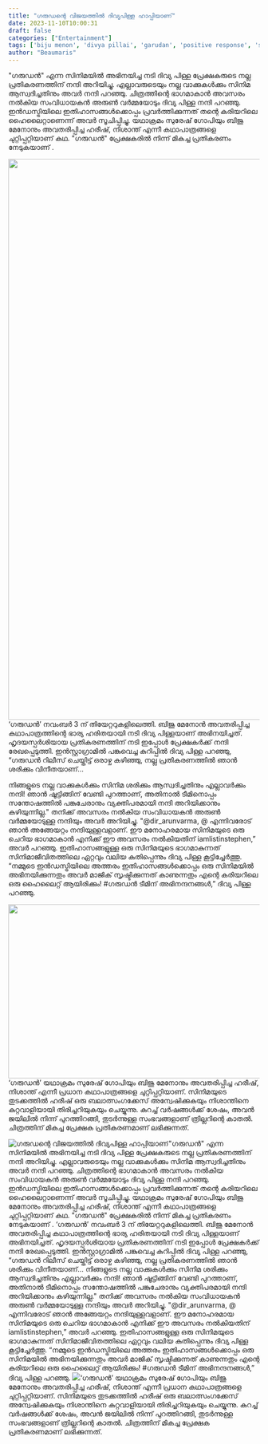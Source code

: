 ```yaml
---
title: "ഗരുഡന്റെ വിജയത്തിൽ ദിവ്യപിള്ള ഹാപ്പിയാണ്"
date: 2023-11-10T10:00:31
draft: false
categories: ["Entertainment"]
tags: ['biju menon', 'divya pillai', 'garudan', 'positive response', 'suresh gopi']
author: "Beaumaris"
---
```


"ഗരുഡൻ" എന്ന സിനിമയിൽ അഭിനയിച്ച നടി ദിവ്യ പിള്ള പ്രേക്ഷകരുടെ നല്ല പ്രതികരണത്തിന് നന്ദി അറിയിച്ചു. എല്ലാവരുടെയും നല്ല വാക്കുകൾക്കും സിനിമ ആസ്വദിച്ചതിനും അവർ നന്ദി പറഞ്ഞു. ചിത്രത്തിന്റെ ഭാഗമാകാൻ അവസരം നൽകിയ സംവിധായകൻ അരുൺ വർമ്മയോടും ദിവ്യ പിള്ള നന്ദി പറഞ്ഞു. ഇൻഡസ്ട്രിയിലെ ഇതിഹാസങ്ങൾക്കൊപ്പം പ്രവർത്തിക്കുന്നത് തന്റെ കരിയറിലെ ഹൈലൈറ്റാണെന്ന് അവർ സൂചിപ്പിച്ചു. യഥാക്രമം സുരേഷ് ഗോപിയും ബിജു മേനോനും അവതരിപ്പിച്ച ഹരീഷ്, നിശാന്ത് എന്നീ കഥാപാത്രങ്ങളെ ചുറ്റിപ്പറ്റിയാണ് കഥ. "ഗരുഡൻ" പ്രേക്ഷകരിൽ നിന്ന് മികച്ച പ്രതികരണം നേടുകയാണ് .

<img class="size-full wp-image-429198 aligncenter" src="https://cdn.boolokam.com/articles/2023/11/fwfwfwwfwfw.jpg" alt="" width="900" height="1125" />‘ഗരുഡൻ’ നവംബർ 3 ന് തിയേറ്ററുകളിലെത്തി. ബിജു മേനോൻ അവതരിപ്പിച്ച കഥാപാത്രത്തിന്റെ ഭാര്യ ഹരിതയായി നടി ദിവ്യ പിള്ളയാണ് അഭിനയിച്ചത്. ഹൃദയസ്പർശിയായ പ്രതികരണത്തിന് നടി ഇപ്പോൾ പ്രേക്ഷകർക്ക് നന്ദി രേഖപ്പെടുത്തി. ഇൻസ്റ്റാഗ്രാമിൽ പങ്കുവെച്ച കുറിപ്പിൽ ദിവ്യ പിള്ള പറഞ്ഞു, “ഗരുഡൻ റിലീസ് ചെയ്തിട്ട് ഒരാഴ്ച കഴിഞ്ഞു, നല്ല പ്രതികരണത്തിൽ ഞാൻ ശരിക്കും വിനീതയാണ്…

നിങ്ങളുടെ നല്ല വാക്കുകൾക്കും സിനിമ ശരിക്കും ആസ്വദിച്ചതിനും എല്ലാവർക്കും നന്ദി! ഞാൻ ഷൂട്ടിങ്ങിന് വേണ്ടി പുറത്താണ്, അതിനാൽ ടീമിനൊപ്പം സന്തോഷത്തിൽ പങ്കുചേരാനും വ്യക്തിപരമായി നന്ദി അറിയിക്കാനും കഴിയുന്നില്ല." തനിക്ക് അവസരം നൽകിയ സംവിധായകൻ അരുൺ വർമ്മയോടുള്ള നന്ദിയും അവർ അറിയിച്ചു. "@dir_arunvarma, @ എന്നിവരോട് ഞാൻ അങ്ങേയറ്റം നന്ദിയുള്ളവളാണ്. ഈ മനോഹരമായ സിനിമയുടെ ഒരു ചെറിയ ഭാഗമാകാൻ എനിക്ക് ഈ അവസരം നൽകിയതിന് iamlistinstephen,” അവർ പറഞ്ഞു. ഇതിഹാസങ്ങളുള്ള ഒരു സിനിമയുടെ ഭാഗമാകുന്നത് സിനിമാജീവിതത്തിലെ ഏറ്റവും വലിയ കുതിപ്പെന്നും ദിവ്യ പിള്ള കൂട്ടിച്ചേർത്തു. “നമ്മുടെ ഇൻഡസ്ട്രിയിലെ അത്തരം ഇതിഹാസങ്ങൾക്കൊപ്പം ഒരു സിനിമയിൽ അഭിനയിക്കുന്നതും അവർ മാജിക് സൃഷ്ടിക്കുന്നത് കാണുന്നതും എന്റെ കരിയറിലെ ഒരു ഹൈലൈറ്റ് ആയിരിക്കും! #ഗരുഡൻ ടീമിന് അഭിനന്ദനങ്ങൾ,” ദിവ്യ പിള്ള പറഞ്ഞു.

<img class="alignnone size-full wp-image-429199" src="https://cdn.boolokam.com/articles/2023/11/sds.jpeg" alt="" width="720" height="349" />‘ഗരുഡൻ’ യഥാക്രമം സുരേഷ് ഗോപിയും ബിജു മേനോനും അവതരിപ്പിച്ച ഹരീഷ്, നിശാന്ത് എന്നീ പ്രധാന കഥാപാത്രങ്ങളെ ചുറ്റിപ്പറ്റിയാണ്. സിനിമയുടെ തുടക്കത്തിൽ ഹരീഷ് ഒരു ബലാത്സംഗക്കേസ് അന്വേഷിക്കുകയും നിശാന്തിനെ കുറ്റവാളിയായി തിരിച്ചറിയുകയും ചെയ്യുന്നു. കുറച്ച് വർഷങ്ങൾക്ക് ശേഷം, അവൻ ജയിലിൽ നിന്ന് പുറത്തിറങ്ങി, തുടർന്നുള്ള സംഭവങ്ങളാണ് ത്രില്ലറിന്റെ കാതൽ. ചിത്രത്തിന് മികച്ച പ്രേക്ഷക പ്രതികരണമാണ് ലഭിക്കുന്നത്.


![ഗരുഡന്റെ വിജയത്തിൽ ദിവ്യപിള്ള ഹാപ്പിയാണ്](https://cdn.boolokam.com/articles/2023/11/fwfwfwwfwfw.jpg)"ഗരുഡൻ" എന്ന സിനിമയിൽ അഭിനയിച്ച നടി ദിവ്യ പിള്ള പ്രേക്ഷകരുടെ നല്ല പ്രതികരണത്തിന് നന്ദി അറിയിച്ചു. എല്ലാവരുടെയും നല്ല വാക്കുകൾക്കും സിനിമ ആസ്വദിച്ചതിനും അവർ നന്ദി പറഞ്ഞു. ചിത്രത്തിന്റെ ഭാഗമാകാൻ അവസരം നൽകിയ സംവിധായകൻ അരുൺ വർമ്മയോടും ദിവ്യ പിള്ള നന്ദി പറഞ്ഞു. ഇൻഡസ്ട്രിയിലെ ഇതിഹാസങ്ങൾക്കൊപ്പം പ്രവർത്തിക്കുന്നത് തന്റെ കരിയറിലെ ഹൈലൈറ്റാണെന്ന് അവർ സൂചിപ്പിച്ചു. യഥാക്രമം സുരേഷ് ഗോപിയും ബിജു മേനോനും അവതരിപ്പിച്ച ഹരീഷ്, നിശാന്ത് എന്നീ കഥാപാത്രങ്ങളെ ചുറ്റിപ്പറ്റിയാണ് കഥ. "ഗരുഡൻ" പ്രേക്ഷകരിൽ നിന്ന് മികച്ച പ്രതികരണം നേടുകയാണ് . ‘ഗരുഡൻ’ നവംബർ 3 ന് തിയേറ്ററുകളിലെത്തി. ബിജു മേനോൻ അവതരിപ്പിച്ച കഥാപാത്രത്തിന്റെ ഭാര്യ ഹരിതയായി നടി ദിവ്യ പിള്ളയാണ് അഭിനയിച്ചത്. ഹൃദയസ്പർശിയായ പ്രതികരണത്തിന് നടി ഇപ്പോൾ പ്രേക്ഷകർക്ക് നന്ദി രേഖപ്പെടുത്തി. ഇൻസ്റ്റാഗ്രാമിൽ പങ്കുവെച്ച കുറിപ്പിൽ ദിവ്യ പിള്ള പറഞ്ഞു, “ഗരുഡൻ റിലീസ് ചെയ്തിട്ട് ഒരാഴ്ച കഴിഞ്ഞു, നല്ല പ്രതികരണത്തിൽ ഞാൻ ശരിക്കും വിനീതയാണ്… നിങ്ങളുടെ നല്ല വാക്കുകൾക്കും സിനിമ ശരിക്കും ആസ്വദിച്ചതിനും എല്ലാവർക്കും നന്ദി! ഞാൻ ഷൂട്ടിങ്ങിന് വേണ്ടി പുറത്താണ്, അതിനാൽ ടീമിനൊപ്പം സന്തോഷത്തിൽ പങ്കുചേരാനും വ്യക്തിപരമായി നന്ദി അറിയിക്കാനും കഴിയുന്നില്ല." തനിക്ക് അവസരം നൽകിയ സംവിധായകൻ അരുൺ വർമ്മയോടുള്ള നന്ദിയും അവർ അറിയിച്ചു. "@dir_arunvarma, @ എന്നിവരോട് ഞാൻ അങ്ങേയറ്റം നന്ദിയുള്ളവളാണ്. ഈ മനോഹരമായ സിനിമയുടെ ഒരു ചെറിയ ഭാഗമാകാൻ എനിക്ക് ഈ അവസരം നൽകിയതിന് iamlistinstephen,” അവർ പറഞ്ഞു. ഇതിഹാസങ്ങളുള്ള ഒരു സിനിമയുടെ ഭാഗമാകുന്നത് സിനിമാജീവിതത്തിലെ ഏറ്റവും വലിയ കുതിപ്പെന്നും ദിവ്യ പിള്ള കൂട്ടിച്ചേർത്തു. “നമ്മുടെ ഇൻഡസ്ട്രിയിലെ അത്തരം ഇതിഹാസങ്ങൾക്കൊപ്പം ഒരു സിനിമയിൽ അഭിനയിക്കുന്നതും അവർ മാജിക് സൃഷ്ടിക്കുന്നത് കാണുന്നതും എന്റെ കരിയറിലെ ഒരു ഹൈലൈറ്റ് ആയിരിക്കും! #ഗരുഡൻ ടീമിന് അഭിനന്ദനങ്ങൾ,” ദിവ്യ പിള്ള പറഞ്ഞു. ![](https://cdn.boolokam.com/articles/2023/11/sds.jpeg)‘ഗരുഡൻ’ യഥാക്രമം സുരേഷ് ഗോപിയും ബിജു മേനോനും അവതരിപ്പിച്ച ഹരീഷ്, നിശാന്ത് എന്നീ പ്രധാന കഥാപാത്രങ്ങളെ ചുറ്റിപ്പറ്റിയാണ്. സിനിമയുടെ തുടക്കത്തിൽ ഹരീഷ് ഒരു ബലാത്സംഗക്കേസ് അന്വേഷിക്കുകയും നിശാന്തിനെ കുറ്റവാളിയായി തിരിച്ചറിയുകയും ചെയ്യുന്നു. കുറച്ച് വർഷങ്ങൾക്ക് ശേഷം, അവൻ ജയിലിൽ നിന്ന് പുറത്തിറങ്ങി, തുടർന്നുള്ള സംഭവങ്ങളാണ് ത്രില്ലറിന്റെ കാതൽ. ചിത്രത്തിന് മികച്ച പ്രേക്ഷക പ്രതികരണമാണ് ലഭിക്കുന്നത്.
